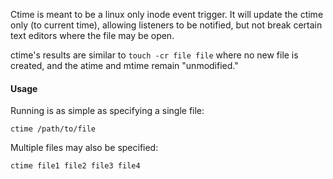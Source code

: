 Ctime is meant to be a linux only inode event trigger. It will update the ctime only (to current time), allowing listeners to be notified, but not break certain text editors where the file may be open.

ctime's results are similar to `touch -cr file file` where no new file is created, and the atime and mtime remain "unmodified."

#### Usage

Running is as simple as specifying a single file:
```
ctime /path/to/file
```

Multiple files may also be specified:
```
ctime file1 file2 file3 file4
```
